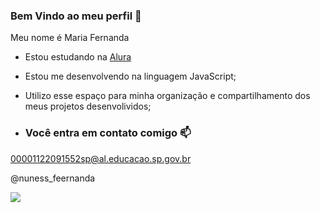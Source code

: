 ### Bem Vindo ao meu perfil 🍒

Meu nome é Maria Fernanda

- Estou estudando na [Alura](https://www.alura.com.br)
- Estou me desenvolvendo na linguagem JavaScript;
- Utilizo esse espaço para minha organização e compartilhamento dos meus projetos desenvolividos;

- ### Você entra em contato comigo 📫

00001122091552sp@al.educacao.sp.gov.br

 @nuness_feernanda


![](https://media1.tenor.com/m/8ctGtM0JDmUAAAAC/marvel-avengers.gif)
 
